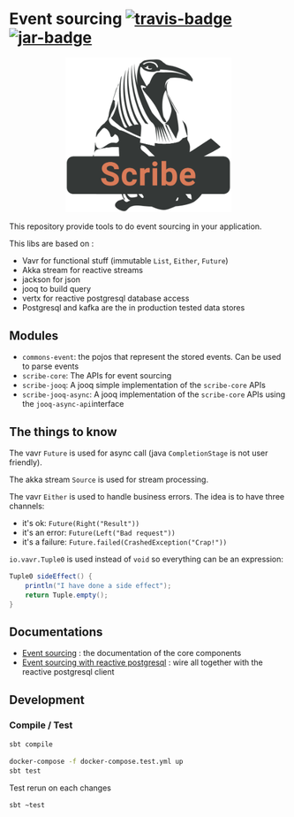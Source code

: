 # Event sourcing [![travis-badge][]][travis] [![jar-badge][]][jar]

[travis]:               https://travis-ci.com/MAIF/scribe
[travis-badge]:         https://travis-ci.com/MAIF/scribe.svg?token=yQytm3eoBniFj9mCoKpy&branch=master
[jar]:                  https://bintray.com/maif-functional-java/maven/scribe-core/_latestVersion
[jar-badge]:            https://api.bintray.com/packages/maif-functional-java/maven/scribe-core/images/download.svg

<p align="center">
    <img src="scribe.png" alt="Scribe" width="300"/>
</p>

This repository provide tools to do event sourcing in your application. 
 
This libs are based on : 
 * Vavr for functional stuff (immutable `List`, `Either`, `Future`)
 * Akka stream for reactive streams
 * jackson for json 
 * jooq to build query 
 * vertx for reactive postgresql database access  
 * Postgresql and kafka are the in production tested data stores 

## Modules 

 * `commons-event`: the pojos that represent the stored events. Can be used to parse events 
 * `scribe-core`: The APIs for event sourcing 
 * `scribe-jooq`: A jooq simple implementation of the `scribe-core` APIs   
 * `scribe-jooq-async`: A jooq implementation of the `scribe-core` APIs using the `jooq-async-api`interface
 
## The things to know 

The vavr `Future` is used for async call (java `CompletionStage` is not user friendly). 

The akka stream `Source` is used for stream processing. 

The vavr `Either` is used to handle business errors. The idea is to have three channels:  
 * it's ok: `Future(Right("Result"))` 
 * it's an error: `Future(Left("Bad request"))`
 * it's a failure: `Future.failed(CrashedException("Crap!"))`

`io.vavr.Tuple0` is used instead of `void` so everything can be an expression: 

```java
Tuple0 sideEffect() {
    println("I have done a side effect");
    return Tuple.empty();
}
```

## Documentations 

* [Event sourcing](./scribe-core/readme.md) : the documentation of the core components
* [Event sourcing with reactive postgresql](./scribe-jooq-async/readme.md) : wire all together with the reactive postgresql client

## Development 

### Compile / Test 

```bash
sbt compile
```

```bash
docker-compose -f docker-compose.test.yml up 
sbt test
```

Test rerun on each changes 

```bash
sbt ~test
```
